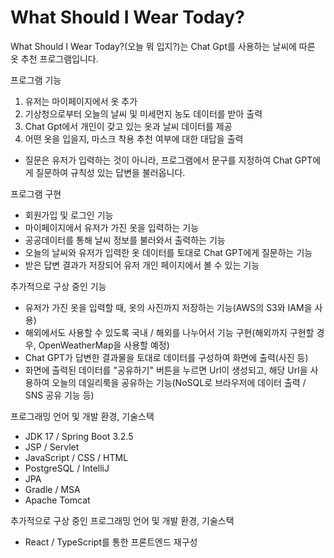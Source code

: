<h1>What Should I Wear Today?</h1>
What Should I Wear Today?(오늘 뭐 입지?)는 Chat Gpt를 사용하는 날씨에 따른 옷 추천 프로그램입니다.

프로그램 기능
1. 유저는 마이페이지에서 옷 추가
2. 기상청으로부터 오늘의 날씨 및 미세먼지 농도 데이터를 받아 출력
3. Chat Gpt에서 개인이 갖고 있는 옷과 날씨 데이터를 제공
4. 어떤 옷을 입을지, 마스크 착용 추천 여부에 대한 대답을 출력
* 질문은 유저가 입력하는 것이 아니라, 프로그램에서 문구를 지정하여 Chat GPT에게 질문하여 규칙성 있는 답변을 불러옵니다.

프로그램 구현
- 회원가입 및 로그인 기능
- 마이페이지에서 유저가 가진 옷을 입력하는 기능
- 공공데이터를 통해 날씨 정보를 불러와서 출력하는 기능
- 오늘의 날씨와 유저가 입력한 옷 데이터를 토대로 Chat GPT에게 질문하는 기능
- 받은 답변 결과가 저장되어 유저 개인 페이지에서 볼 수 있는 기능

추가적으로 구상 중인 기능
- 유저가 가진 옷을 입력할 때, 옷의 사진까지 저장하는 기능(AWS의 S3와 IAM을 사용)
- 해외에서도 사용할 수 있도록 국내 / 해외를 나누어서 기능 구현(해외까지 구현할 경우, OpenWeatherMap을 사용할 예정)
- Chat GPT가 답변한 결과물을 토대로 데이터를 구성하여 화면에 출력(사진 등)
- 화면에 출력된 데이터를 "공유하기" 버튼을 누르면 Url이 생성되고, 해당 Url을 사용하여 오늘의 데일리룩을 공유하는 기능(NoSQL로 브라우저에 데이터 출력 / SNS 공유 기능 등)

프로그래밍 언어 및 개발 환경, 기술스택
- JDK 17 / Spring Boot 3.2.5
- JSP / Servlet
- JavaScript / CSS / HTML
- PostgreSQL / IntelliJ
- JPA
- Gradle / MSA
- Apache Tomcat

추가적으로 구상 중인 프로그래밍 언어 및 개발 환경, 기술스택
- React / TypeScript를 통한 프론트엔드 재구성

